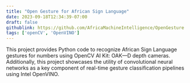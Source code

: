 ```yaml
---
title: "Open Gesture for African Sign Language"
date: 2023-09-18T12:34:39-07:00
draft: false
githublink: https://github.com/AfricaMachineIntelligence/OpenGesture
tags: ['openCV', 'OpenVINO']
---
```


This project provides Python code to recognize African Sign Language gestures for numbers using OpenCV AI Kit: OAK—D depth cameras. Additionally, this project showcases the utility of convolutional neural networks as a key component of real-time gesture classification pipelines using Intel OpenVINO.
